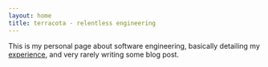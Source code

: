 ```yaml
---
layout: home
title: terracota - relentless engineering
---
```


This is my personal page about software engineering, basically detailing my [experience](/experience/), and very rarely writing some blog post.

